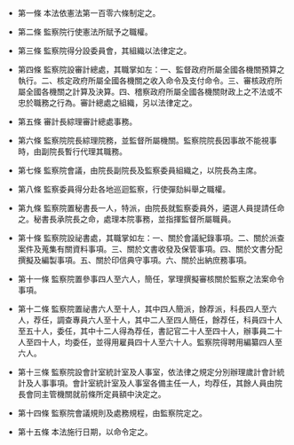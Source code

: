 * 第一條 本法依憲法第一百零六條制定之。

* 第二條 監察院行使憲法所賦予之職權。

* 第三條 監察院得分設委員會，其組織以法律定之。

* 第四條 監察院設審計總處，其職掌如左：一、監督政府所屬全國各機關預算之執行。二、核定政府所屬全國各機關之收入命令及支付命令。三、審核政府所屬全國各機關之計算及決算。四、稽察政府所屬全國各機關財政上之不法或不忠於職務之行為。審計總處之組織，另以法律定之。

* 第五條 審計長綜理審計總處事務。

* 第六條 監察院院長綜理院務，並監督所屬機關。監察院院長因事故不能視事時，由副院長暫行代理其職務。

* 第七條 監察院會議，由院長副院長及監察委員組織之，以院長為主席。

* 第八條 監察委員得分赴各地巡迴監察，行使彈劾糾舉之職權。

* 第九條 監察院置秘書長一人，特派，由院長就監察委員外，遴選人員提請任命之。秘書長承院長之命，處理本院事務，並指揮監督所屬職員。

* 第十條 監察院設祕書處，其職掌如左：一、關於會議紀錄事項。二、關於派查案件及蒐集有關資料事項。三、關於文書收發及保管事項。四、關於文書分配撰擬及編製事項。五、關於印信典守事項。六、關於出納庶務事項。

* 第十一條 監察院置參事四人至六人，簡任，掌理撰擬審核關於監察之法案命令事項。

* 第十二條 監察院置祕書六人至十人，其中四人簡派，餘荐派，科長四人至六人，荐任，調查專員六人至十人，其中二人至四人簡任，餘荐任，科員四十人至五十人，委任，其中十二人得為荐任，書記官二十人至四十人，辦事員二十人至四十人，均委任，並得用雇員四十人至六十人。監察院得聘用編纂四人至六人。

* 第十三條 監察院設會計室統計室及人事室，依法律之規定分別辦理歲計會計統計及人事事項。會計室統計室及人事室各備主任一人，均荐任，其餘人員由院長會同主管機關就前條所定員額中決定之。

* 第十四條 監察院會議規則及處務規程，由監察院定之。

* 第十五條 本法施行日期，以命令定之。

